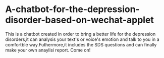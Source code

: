 # A-chatbot-for-the-depression-disorder-based-on-wechat-applet
This is a chatbot created in order to bring a better life for the depression disorders,it can analysis your text's or voice's emotion and talk to you in a comfortble way.Futhermore,it includes the SDS questions and can finally make your own anaylisi report.
Come on!
